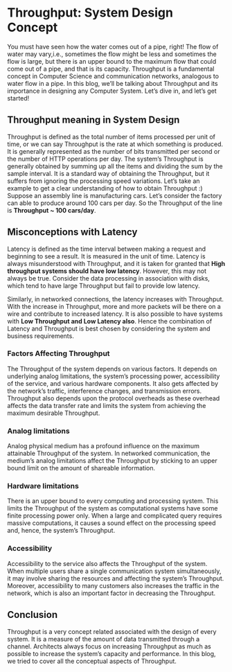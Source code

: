 # Throughput: System Design Concept

You must have seen how the water comes out of a pipe, right! The flow of water may vary,i.e., sometimes the flow might be less and sometimes the flow is large, but there is an upper bound to the maximum flow that could come out of a pipe, and that is its capacity. Throughput is a fundamental concept in Computer Science and communication networks, analogous to water flow in a pipe. In this blog, we’ll be talking about Throughput and its importance in designing any Computer System. Let’s dive in, and let’s get started!

## Throughput meaning in System Design

Throughput is defined as the total number of items processed per unit of time, or we can say Throughput is the rate at which something is produced. It is generally represented as the number of bits transmitted per second or the number of HTTP operations per day. The system’s Throughput is generally obtained by summing up all the items and dividing the sum by the sample interval. It is a standard way of obtaining the Throughput, but it suffers from ignoring the processing speed variations. Let’s take an example to get a clear understanding of how to obtain Throughput :) Suppose an assembly line is manufacturing cars. Let’s consider the factory can able to produce around 100 cars per day. So the Throughput of the line is **Throughput ~ 100 cars/day**.

## Misconceptions with Latency

Latency is defined as the time interval between making a request and beginning to see a result. It is measured in the unit of time. Latency is always misunderstood with Throughput, and it is taken for granted that **High throughput systems should have low latency**. However, this may not always be true. Consider the data processing in association with disks, which tend to have large Throughput but fail to provide low latency.

Similarly, in networked connections, the latency increases with Throughput. With the increase in Throughput, more and more packets will be there on a wire and contribute to increased latency. It is also possible to have systems with **Low Throughput and Low Latency also**. Hence the combination of Latency and Throughput is best chosen by considering the system and business requirements.

### Factors Affecting Throughput

The Throughput of the system depends on various factors. It depends on underlying analog limitations, the system’s processing power, accessibility of the service, and various hardware components. It also gets affected by the network’s traffic, interference changes, and transmission errors. Throughput also depends upon the protocol overheads as these overhead affects the data transfer rate and limits the system from achieving the maximum desirable Throughput.

### Analog limitations

Analog physical medium has a profound influence on the maximum attainable Throughput of the system. In networked communication, the medium’s analog limitations affect the Throughput by sticking to an upper bound limit on the amount of shareable information.

### Hardware limitations

There is an upper bound to every computing and processing system. This limits the Throughput of the system as computational systems have some finite processing power only. When a large and complicated query requires massive computations, it causes a sound effect on the processing speed and, hence, the system’s Throughput.

### Accessibility

Accessibility to the service also affects the Throughput of the system. When multiple users share a single communication system simultaneously, it may involve sharing the resources and affecting the system’s Throughput. Moreover, accessibility to many customers also increases the traffic in the network, which is also an important factor in decreasing the Throughput.

## Conclusion

Throughput is a very concept related associated with the design of every system. It is a measure of the amount of data transmitted through a channel. Architects always focus on increasing Throughput as much as possible to increase the system’s capacity and performance. In this blog, we tried to cover all the conceptual aspects of Throughput.